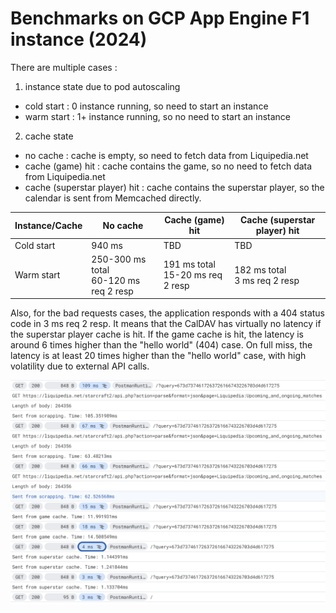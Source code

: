 # Benchmarks on GCP App Engine F1 instance (2024)

There are multiple cases :
1. instance state due to pod autoscaling
- cold start : 0 instance running, so need to start an instance
- warm start : 1+ instance running, so no need to start an instance
2. cache state
- no cache : cache is empty, so need to fetch data from Liquipedia.net
- cache (game) hit : cache contains the game, so no need to fetch data from Liquipedia.net
- cache (superstar player) hit : cache contains the superstar player, so the calendar is sent from Memcached directly.

Instance/Cache | No cache                                                 | Cache (game) hit                     | Cache (superstar player) hit
--- |----------------------------------------------------------|--------------------------------------| ---
Cold start | 940 ms                                                   | TBD                                  | TBD
Warm start | 250-300 ms total<br/>60-120 ms req 2 resp | 191 ms total<br/>15-20 ms req 2 resp | 182 ms total<br/>3 ms req 2 resp

Also, for the bad requests cases, the application responds with a 404 status code in 3 ms req 2 resp.
It means that the CalDAV has virtually no latency if the superstar player cache is hit.
If the game cache is hit, the latency is around 6 times higher than the "hello world" (404) case.
On full miss, the latency is at least 20 times higher than the "hello world" case, with high volatility due to external API calls.

![img.png](img.png)